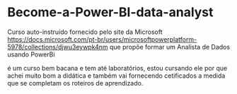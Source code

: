 # Become-a-Power-BI-data-analyst
Curso auto-instruído fornecido pelo site da Microsoft 
https://docs.microsoft.com/pt-br/users/microsoftpowerplatform-5978/collections/djwu3eywpk4nm 
que propõe formar um Analista de Dados usando PowerBi

é um curso bem bacana e tem até laboratórios, estou cursando ele por que achei muito bom a didática e também vai fornecendo cetificados a medida que se completam os roteiros de aprendizado.
